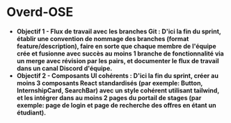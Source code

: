 # Overd-OSE

- **Objectif 1 - Flux de travail avec les branches Git : D'ici la fin du sprint, établir une convention de nommage des branches (format feature/description), faire en sorte que chaque membre de l'équipe crée et fusionne avec succès au moins 1 branche de fonctionnalité via un merge avec révision par les pairs, et documenter le flux de travail dans un canal Discord d'équipe.**
- **Objectif 2 - Composants UI cohérents : D'ici la fin du sprint, créer au moins 3 composants React standardisés (par exemple: Button, InternshipCard, SearchBar) avec un style cohérent utilisant tailwind, et les intégrer dans au moins 2 pages du portail de stages (par exemple: page de login et page de recherche des offres en étant un étudiant).**